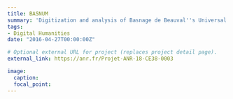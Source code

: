 ```yaml
---
title: BASNUM
summary: 'Digitization and analysis of Basnage de Beauval''s Universal Dictionary: lexicography and scientific networks'
tags:
- Digital Humanities
date: "2016-04-27T00:00:00Z"

# Optional external URL for project (replaces project detail page).
external_link: https://anr.fr/Projet-ANR-18-CE38-0003

image:
  caption:
  focal_point: 
---
```

